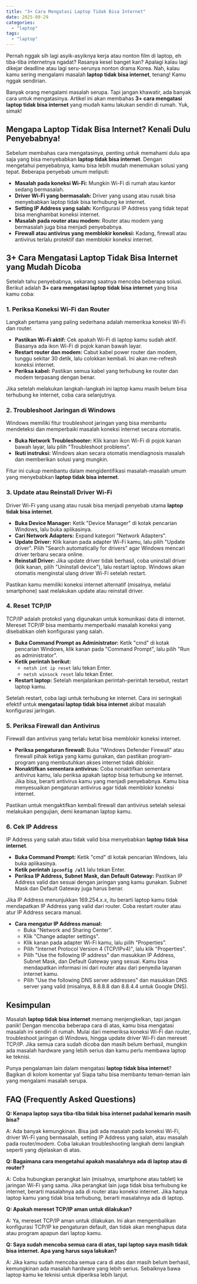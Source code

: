 ```yaml
---
title: "3+ Cara Mengatasi Laptop Tidak Bisa Internet"
date: 2025-09-29
categories: 
  - "laptop"
tags: 
  - "laptop"
---
```


Pernah nggak sih lagi asyik-asyiknya kerja atau nonton film di laptop, eh tiba-tiba internetnya ngadat? Rasanya kesel banget kan? Apalagi kalau lagi dikejar deadline atau lagi seru-serunya nonton drama Korea. Nah, kalau kamu sering mengalami masalah **laptop tidak bisa internet**, tenang! Kamu nggak sendirian.

Banyak orang mengalami masalah serupa. Tapi jangan khawatir, ada banyak cara untuk mengatasinya. Artikel ini akan membahas **3+ cara mengatasi laptop tidak bisa internet** yang mudah kamu lakukan sendiri di rumah. Yuk, simak!

## Mengapa Laptop Tidak Bisa Internet? Kenali Dulu Penyebabnya!

Sebelum membahas cara mengatasinya, penting untuk memahami dulu apa saja yang bisa menyebabkan **laptop tidak bisa internet**. Dengan mengetahui penyebabnya, kamu bisa lebih mudah menemukan solusi yang tepat. Beberapa penyebab umum meliputi:

- **Masalah pada koneksi Wi-Fi:** Mungkin Wi-Fi di rumah atau kantor sedang bermasalah.
- **Driver Wi-Fi yang bermasalah:** Driver yang usang atau rusak bisa menyebabkan laptop tidak bisa terhubung ke internet.
- **Setting IP Address yang salah:** Konfigurasi IP Address yang tidak tepat bisa menghambat koneksi internet.
- **Masalah pada router atau modem:** Router atau modem yang bermasalah juga bisa menjadi penyebabnya.
- **Firewall atau antivirus yang memblokir koneksi:** Kadang, firewall atau antivirus terlalu protektif dan memblokir koneksi internet.

## 3+ Cara Mengatasi Laptop Tidak Bisa Internet yang Mudah Dicoba

Setelah tahu penyebabnya, sekarang saatnya mencoba beberapa solusi. Berikut adalah **3+ cara mengatasi laptop tidak bisa internet** yang bisa kamu coba:

### 1\. Periksa Koneksi Wi-Fi dan Router

Langkah pertama yang paling sederhana adalah memeriksa koneksi Wi-Fi dan router.

- **Pastikan Wi-Fi aktif:** Cek apakah Wi-Fi di laptop kamu sudah aktif. Biasanya ada ikon Wi-Fi di pojok kanan bawah layar.
- **Restart router dan modem:** Cabut kabel power router dan modem, tunggu sekitar 30 detik, lalu colokkan kembali. Ini akan me-refresh koneksi internet.
- **Periksa kabel:** Pastikan semua kabel yang terhubung ke router dan modem terpasang dengan benar.

Jika setelah melakukan langkah-langkah ini laptop kamu masih belum bisa terhubung ke internet, coba cara selanjutnya.

### 2\. Troubleshoot Jaringan di Windows

Windows memiliki fitur troubleshoot jaringan yang bisa membantu mendeteksi dan memperbaiki masalah koneksi internet secara otomatis.

- **Buka Network Troubleshooter:** Klik kanan ikon Wi-Fi di pojok kanan bawah layar, lalu pilih "Troubleshoot problems".
- **Ikuti instruksi:** Windows akan secara otomatis mendiagnosis masalah dan memberikan solusi yang mungkin.

Fitur ini cukup membantu dalam mengidentifikasi masalah-masalah umum yang menyebabkan **laptop tidak bisa internet**.

### 3\. Update atau Reinstall Driver Wi-Fi

Driver Wi-Fi yang usang atau rusak bisa menjadi penyebab utama **laptop tidak bisa internet**.

- **Buka Device Manager:** Ketik "Device Manager" di kotak pencarian Windows, lalu buka aplikasinya.
- **Cari Network Adapters:** Expand kategori "Network Adapters".
- **Update Driver:** Klik kanan pada adapter Wi-Fi kamu, lalu pilih "Update driver". Pilih "Search automatically for drivers" agar Windows mencari driver terbaru secara online.
- **Reinstall Driver:** Jika update driver tidak berhasil, coba uninstall driver (klik kanan, pilih "Uninstall device"), lalu restart laptop. Windows akan otomatis menginstal ulang driver Wi-Fi setelah restart.

Pastikan kamu memiliki koneksi internet alternatif (misalnya, melalui smartphone) saat melakukan update atau reinstall driver.

### 4\. Reset TCP/IP

TCP/IP adalah protokol yang digunakan untuk komunikasi data di internet. Mereset TCP/IP bisa membantu memperbaiki masalah koneksi yang disebabkan oleh konfigurasi yang salah.

- **Buka Command Prompt as Administrator:** Ketik "cmd" di kotak pencarian Windows, klik kanan pada "Command Prompt", lalu pilih "Run as administrator".
- **Ketik perintah berikut:**
    - `netsh int ip reset` lalu tekan Enter.
    - `netsh winsock reset` lalu tekan Enter.
- **Restart laptop:** Setelah menjalankan perintah-perintah tersebut, restart laptop kamu.

Setelah restart, coba lagi untuk terhubung ke internet. Cara ini seringkali efektif untuk **mengatasi laptop tidak bisa internet** akibat masalah konfigurasi jaringan.

### 5\. Periksa Firewall dan Antivirus

Firewall dan antivirus yang terlalu ketat bisa memblokir koneksi internet.

- **Periksa pengaturan firewall:** Buka "Windows Defender Firewall" atau firewall pihak ketiga yang kamu gunakan, dan pastikan program-program yang membutuhkan akses internet tidak diblokir.
- **Nonaktifkan sementara antivirus:** Coba nonaktifkan sementara antivirus kamu, lalu periksa apakah laptop bisa terhubung ke internet. Jika bisa, berarti antivirus kamu yang menjadi penyebabnya. Kamu bisa menyesuaikan pengaturan antivirus agar tidak memblokir koneksi internet.

Pastikan untuk mengaktifkan kembali firewall dan antivirus setelah selesai melakukan pengujian, demi keamanan laptop kamu.

### 6\. Cek IP Address

IP Address yang salah atau tidak valid bisa menyebabkan **laptop tidak bisa internet**.

- **Buka Command Prompt:** Ketik "cmd" di kotak pencarian Windows, lalu buka aplikasinya.
- **Ketik perintah `ipconfig /all`** lalu tekan Enter.
- **Periksa IP Address, Subnet Mask, dan Default Gateway:** Pastikan IP Address valid dan sesuai dengan jaringan yang kamu gunakan. Subnet Mask dan Default Gateway juga harus benar.

Jika IP Address menunjukkan 169.254.x.x, itu berarti laptop kamu tidak mendapatkan IP Address yang valid dari router. Coba restart router atau atur IP Address secara manual.

- **Cara mengatur IP Address manual:**
    - Buka "Network and Sharing Center".
    - Klik "Change adapter settings".
    - Klik kanan pada adapter Wi-Fi kamu, lalu pilih "Properties".
    - Pilih "Internet Protocol Version 4 (TCP/IPv4)", lalu klik "Properties".
    - Pilih "Use the following IP address" dan masukkan IP Address, Subnet Mask, dan Default Gateway yang sesuai. Kamu bisa mendapatkan informasi ini dari router atau dari penyedia layanan internet kamu.
    - Pilih "Use the following DNS server addresses" dan masukkan DNS server yang valid (misalnya, 8.8.8.8 dan 8.8.4.4 untuk Google DNS).

## Kesimpulan

Masalah **laptop tidak bisa internet** memang menjengkelkan, tapi jangan panik! Dengan mencoba beberapa cara di atas, kamu bisa mengatasi masalah ini sendiri di rumah. Mulai dari memeriksa koneksi Wi-Fi dan router, troubleshoot jaringan di Windows, hingga update driver Wi-Fi dan mereset TCP/IP. Jika semua cara sudah dicoba dan masih belum berhasil, mungkin ada masalah hardware yang lebih serius dan kamu perlu membawa laptop ke teknisi.

Punya pengalaman lain dalam mengatasi **laptop tidak bisa internet**? Bagikan di kolom komentar ya! Siapa tahu bisa membantu teman-teman lain yang mengalami masalah serupa.

## FAQ (Frequently Asked Questions)

**Q: Kenapa laptop saya tiba-tiba tidak bisa internet padahal kemarin masih bisa?**

A: Ada banyak kemungkinan. Bisa jadi ada masalah pada koneksi Wi-Fi, driver Wi-Fi yang bermasalah, setting IP Address yang salah, atau masalah pada router/modem. Coba lakukan troubleshooting langkah demi langkah seperti yang dijelaskan di atas.

**Q: Bagaimana cara mengetahui apakah masalahnya ada di laptop atau di router?**

A: Coba hubungkan perangkat lain (misalnya, smartphone atau tablet) ke jaringan Wi-Fi yang sama. Jika perangkat lain juga tidak bisa terhubung ke internet, berarti masalahnya ada di router atau koneksi internet. Jika hanya laptop kamu yang tidak bisa terhubung, berarti masalahnya ada di laptop.

**Q: Apakah mereset TCP/IP aman untuk dilakukan?**

A: Ya, mereset TCP/IP aman untuk dilakukan. Ini akan mengembalikan konfigurasi TCP/IP ke pengaturan default, dan tidak akan menghapus data atau program apapun dari laptop kamu.

**Q: Saya sudah mencoba semua cara di atas, tapi laptop saya masih tidak bisa internet. Apa yang harus saya lakukan?**

A: Jika kamu sudah mencoba semua cara di atas dan masih belum berhasil, kemungkinan ada masalah hardware yang lebih serius. Sebaiknya bawa laptop kamu ke teknisi untuk diperiksa lebih lanjut.
